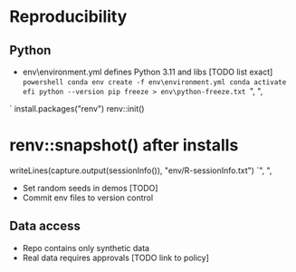 # Reproducibility

## Python
- env\environment.yml defines Python 3.11 and libs [TODO list exact]
`powershell
conda env create -f env\environment.yml
conda activate efi
python --version
pip freeze > env\python-freeze.txt
`",
",

`
install.packages("renv")
renv::init()
# renv::snapshot() after installs
writeLines(capture.output(sessionInfo()), "env/R-sessionInfo.txt")
`",
",

- Set random seeds in demos [TODO]
- Commit env files to version control

## Data access
- Repo contains only synthetic data
- Real data requires approvals [TODO link to policy]